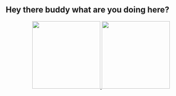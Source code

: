 ## Hey there buddy what are you doing here?
<div align="center">
  <a href="https://github.com/Elite-Carlson">
  <img height="180em" src="https://github-readme-stats.vercel.app/api?username=Elite-Carlson&show_icons=true&theme=dracula&include_all_commits=true&count_private=true"/>
  <img height="180em" src="https://github-readme-stats.vercel.app/api/top-langs/?username=Elite-Carlson&layout=compact&langs_count=7&theme=dracula"/>
</div>
